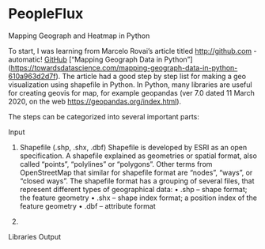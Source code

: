 # PeopleFlux
Mapping Geograph and Heatmap in Python

To start, I was learning from Marcelo Rovai’s article titled http://github.com - automatic!
[GitHub](http://github.com) [“Mapping Geograph Data in Python”] (https://towardsdatascience.com/mapping-geograph-data-in-python-610a963d2d7f). The article had a good step by step list for making a geo visualization using shapefile in Python. In Python, many libraries are useful for creating geovis for map, for example geopandas (ver 7.0 dated 11 March 2020, on the web https://geopandas.org/index.html).

The steps can be categorized into several important parts:

Input

1.	Shapefile (.shp, .shx, .dbf) 
Shapefile is developed by ESRI as an open specification. A shapefile explained as geometries or spatial format, also called “points”, “polylines” or “polygons”. Other terms from OpenStreetMap that similar for shapefile format are “nodes”, “ways”, or “closed ways”.
The shapefile format has a grouping of several files, that represent different types of geographical data:
•	.shp – shape format; the feature geometry
•	.shx – shape index format; a position index of the feature geometry
•	.dbf – attribute format

2.	
Libraries
Output
